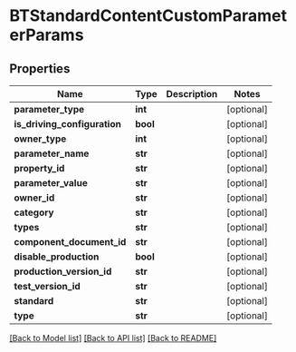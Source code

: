 # BTStandardContentCustomParameterParams

## Properties
Name | Type | Description | Notes
------------ | ------------- | ------------- | -------------
**parameter_type** | **int** |  | [optional] 
**is_driving_configuration** | **bool** |  | [optional] 
**owner_type** | **int** |  | [optional] 
**parameter_name** | **str** |  | [optional] 
**property_id** | **str** |  | [optional] 
**parameter_value** | **str** |  | [optional] 
**owner_id** | **str** |  | [optional] 
**category** | **str** |  | [optional] 
**types** | **str** |  | [optional] 
**component_document_id** | **str** |  | [optional] 
**disable_production** | **bool** |  | [optional] 
**production_version_id** | **str** |  | [optional] 
**test_version_id** | **str** |  | [optional] 
**standard** | **str** |  | [optional] 
**type** | **str** |  | [optional] 

[[Back to Model list]](../README.md#documentation-for-models) [[Back to API list]](../README.md#documentation-for-api-endpoints) [[Back to README]](../README.md)


